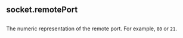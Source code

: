 ## socket.remotePort

## 

The numeric representation of the remote port. For example,
`80` or `21`.